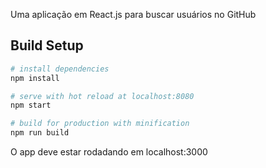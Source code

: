 Uma aplicação em React.js para buscar usuários no GitHub


## Build Setup

``` bash
# install dependencies
npm install

# serve with hot reload at localhost:8080
npm start

# build for production with minification
npm run build
```

O app deve estar rodadando em localhost:3000
